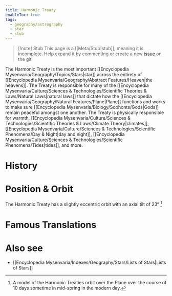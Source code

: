 ```yaml
---
title: Harmonic Treaty
enableToc: true
tags:
  - geography/astrography
  - star
  - stub
---
```


> [!note] Stub
> This page is a [[Meta/Stub|stub]], meaning it is incomplete. Help expand it by commenting or create a new [issue](https://github.com/RagtimeGal/quartz--encyclopedia-mysenvaria/issues/new/choose) on the git!


The Harmonic Treaty is the most important [[Encyclopedia Mysenvaria/Geography/Topics/Stars|star]] across the entirety of [[Encyclopedia Mysenvaria/Geography/Abstract Features/Heaven|the heavens]]. The Treaty is responsible for many of the [[Encyclopedia Mysenvaria/Culture/Sciences & Technologies/Scientific Theories & Laws/Natural Laws|natural laws]] that dictate how the [[Encyclopedia Mysenvaria/Geography/Natural Features/Plane|Plane]] functions and works to make sure [[Encyclopedia Mysenvaria/Biology/Sophonts/Gods|Gods]] remain peaceful amongst one another. The Treaty is physically responsible for warmth, [[Encyclopedia Mysenvaria/Culture/Sciences & Technologies/Scientific Theories & Laws/Climate Theory|climates]], [[Encyclopedia Mysenvaria/Culture/Sciences & Technologies/Scientific Phenomena/Day & Night|day and night]], [[Encyclopedia Mysenvaria/Culture/Sciences & Technologies/Scientific Phenomena/Tides|tides]], and more.
# History

# Position & Orbit
The Harmonic Treaty has a slightly eccentric orbit with an axial tilt of 23°
[^figure1]
# Famous Translations

# Also see
- [[Encyclopedia Mysenvaria/Indexes/Geography/Stars/Lists of Stars|Lists of Stars]]

[^figure1]: A model of the Harmonic Treaties orbit over the Plane over the course of 10 days sometime in mid-spring in the modern day.